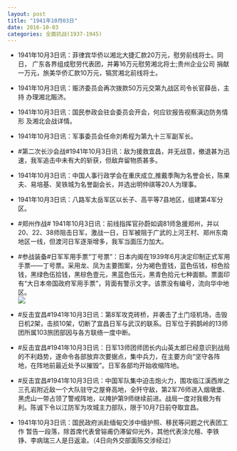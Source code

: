 ```yaml
---
layout: post
title: "1941年10月03日"
date: 2016-10-03
categories: 全面抗战(1937-1945)
---
```


<meta name="referrer" content="no-referrer" />

- 1941年10月3日讯：菲律宾华侨以湘北大捷汇款20万元，慰劳前线将士。同日， 广东各界组成慰劳代表团，并筹16万元慰劳湘北将士;贵州企业公司 捐献一万元，旅美华侨汇款10万元，犒赏湘北前线将士。 

- 1941年10月3日讯：赈济委员会再次拨款50万元交第九战区司令长官薛岳，主持 办理湘北賑济。 

- 1941年10月3日讯：国民参政会驻会委员会开会，何应钦报告视察滇边防务情形 及湘北会战详情。 

- 1941年10月3日讯：军事委员会任命刘希程为第九十三军副军长。 

- #第二次长沙会战#1941年10月3日讯：敌为援救宜昌，并无战意，撤退甚为迅速，我军追击中未有大的斩获，但敌弃留物质甚多。 

- 1941年10月3日讯：中国人事行政学会在重庆成立,推戴季陶为名誉会长，陈果 夫、易培基、吴铁城为名誉副会长，并选出明仲祺等20人为理事。 

- 1941年10月3日讯：八路军太岳军区以长子、高平等7县地区，组建第4军分区。 

- #郑州作战# 1941年10月3日讯：前线指挥官孙蔚如调81师急援郑州，并以20、22、38师阻击日军，激战一日，日军被阻于广武的上河王村、郑州东南地区一线，但渡河日军逐渐增多，我军当面压力加大。 

- #参战装备#日军军用手票“丁号票”：日本内阁在1939年6月决定印制正式军用手票——丁号票。采用龙、凤为主要图案，分为褐色壹钱，蓝色伍钱，棕色拾钱，黑绿色伍拾钱，黑棕色壹元，黑蓝色伍元，黑青色拾元七种面额。票面印有“大日本帝国政府军用手票”，背面有警示文字。该票没有编号，流向华中地区。 <br/><img src="https://ww1.sinaimg.cn/large/aca367d8jw1f8eunbnesjj20dm0i5tcp.jpg" />

- #反击宜昌#1941年10月3日讯：第8军攻克砖桥，并袭击了土门垭机场，击毁日机2架，击损10架，切断了宜昌日军与武汉的联系。日军位于鸦鹊岭的13师团所属103旅团部因与各方联络一度中断。 

- #反击宜昌#1941年10月3日讯：日军13师团师团长内山英太郎已经意识到战局的不利趋势，遂命令各部放弃次要据点，集中兵力，在主要方向“坚守各阵地，在阵地前最近处予以摧毁”。日军各部均开始收缩阵地。 

- #反击宜昌#1941年10月3日讯：中国军队集中迫击炮火力，围攻临江溪西岸之三孔岩附近敌一个大队驻守之屋脊高地，全歼守敌，第2军76师进入烟墩堡、黑虎山一带占领了警戒阵地，以掩护第9师继续前进。战局一度对我极为有利。陈诚下令以江防军为攻城主力部队，限于10月7日前夺取宜昌。 

- 1941年10月3日讯：国民政府派赴缅甸交涉中缅护照、移民等问题之代表团工作 暂告一段落，除首席代表曾镕甫仍滞留仰光外，其他代表涂允檀、李铁 铮、李病瑞三人是日返渝。（4日向外交部面陈交涉经过） 

